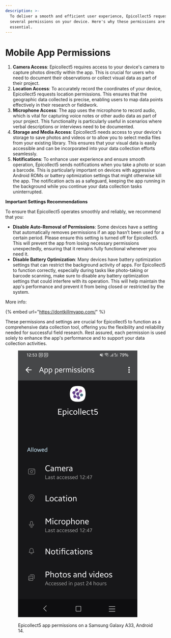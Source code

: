 ```yaml
---
description: >-
  To deliver a smooth and efficient user experience, Epicollect5 requests
  several permissions on your device. Here's why these permissions are
  essential.
---
```


# Mobile App Permissions

1. **Camera Access**: Epicollect5 requires access to your device's camera to capture photos directly within the app. This is crucial for users who need to document their observations or collect visual data as part of their project.
2. **Location Access**: To accurately record the coordinates of your device, Epicollect5 requests location permissions. This ensures that the geographic data collected is precise, enabling users to map data points effectively in their research or fieldwork.
3. **Microphone Access**: The app uses the microphone to record audio, which is vital for capturing voice notes or other audio data as part of your project. This functionality is particularly useful in scenarios where verbal descriptions or interviews need to be documented.
4. **Storage and Media Access**: Epicollect5 needs access to your device's storage to save photos and videos or to allow you to select media files from your existing library. This ensures that your visual data is easily accessible and can be incorporated into your data collection efforts seamlessly.
5. **Notifications**: To enhance user experience and ensure smooth operation, Epicollect5 sends notifications when you take a photo or scan a barcode. This is particularly important on devices with aggressive Android ROMs or battery optimization settings that might otherwise kill the app. The notification acts as a safeguard, keeping the app running in the background while you continue your data collection tasks uninterrupted.

**Important Settings Recommendations**

To ensure that Epicollect5 operates smoothly and reliably, we recommend that you:

* **Disable Auto-Removal of Permissions**: Some devices have a setting that automatically removes permissions if an app hasn’t been used for a certain period. Please ensure this setting is turned off for Epicollect5. This will prevent the app from losing necessary permissions unexpectedly, ensuring that it remains fully functional whenever you need it.
* **Disable Battery Optimization**: Many devices have battery optimization settings that can restrict the background activity of apps. For Epicollect5 to function correctly, especially during tasks like photo-taking or barcode scanning, make sure to disable any battery optimization settings that could interfere with its operation. This will help maintain the app's performance and prevent it from being closed or restricted by the system.

More info:

{% embed url="https://dontkillmyapp.com/" %}

These permissions and settings are crucial for Epicollect5 to function as a comprehensive data collection tool, offering you the flexibility and reliability needed for successful field research. Rest assured, each permission is used solely to enhance the app's performance and to support your data collection activities.



<figure><img src="../.gitbook/assets/permissions.jpg" alt="" width="375"><figcaption><p>Epicollect5 app permissions on a Samsung Galaxy A33, Android 14.</p></figcaption></figure>
